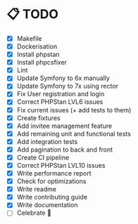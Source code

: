 # 📋  TODO 

- [X] Makefile
- [X] Dockerisation
- [X] Install phpstan
- [X] Install phpcsfixer
- [X] Lint
- [X] Update Symfony to 6x manually
- [X] Update Symfony to 7x using rector
- [X] Fix User registration and login
- [X] Correct PHPStan LVL6 issues
- [X] Fix current issues (+ add tests to them)
- [X] Create fixtures
- [X] Add invitee management feature
- [X] Add remaining unit and functional tests
- [X] Add integration tests
- [X] Add pagination to back and front
- [X] Create CI pipeline
- [X] Correct PHPStan LVL10 issues
- [X] Write performance report
- [X] Check for optimizations
- [X] Write readme
- [X] Write contributing guide
- [X] Write documentation
- [ ] Celebrate 🎉
